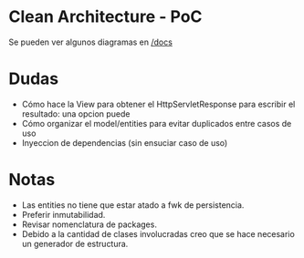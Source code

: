 # Clean Architecture - PoC



Se pueden ver algunos diagramas en [/docs](./docs)

Dudas
=====
- Cómo hace la View para obtener el HttpServletResponse para escribir el resultado: una opcion puede 
- Cómo organizar el model/entities para evitar duplicados entre casos de uso
- Inyeccion de dependencias (sin ensuciar caso de uso)

Notas
=====
- Las entities no tiene que estar atado a fwk de persistencia.
- Preferir inmutabilidad.
- Revisar nomenclatura de packages.
- Debido a la cantidad de clases involucradas creo que se hace necesario un generador de estructura.
